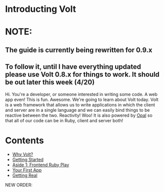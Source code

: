 # Introducting Volt

# NOTE:
## The guide is currently being rewritten for 0.9.x
## To follow it, until I have everything updated please use Volt 0.8.x for things to work. It should be out later this week (4/20)


Hi. You're a developer, or someone interested in writing some code. A web app even! This is fun. Awesome.
We're going to learn about Volt today. Volt is a web framework that allows us to write applications in which
the client and server are in a single language and we can easily bind things to be reactive between the two. Reactivity! Woo! It is also powered by [Opal](link) so that all of our code can be in Ruby, client and server both!

# Contents
- [Why Volt?](http://github.com/rhgraysonii/volt_tutorial/blob/master/part_1.md)
- [Getting Started](http://github.com/rhgraysonii/volt_tutorial/blob/master/part_2.md)
- [Aside 1: Frontend Ruby Play](http://github.com/rhgraysonii/volt_tutorial/blob/master/aside_1.md)
- [Your First App](http://github.com/rhgraysonii/volt_tutorial/blob/master/part_3.md)
- [Getting Real](http://github.com/rhgraysonii/volt_tutorial/blob/master/part_4.md)


NEW ORDER:


